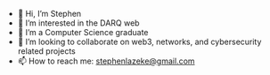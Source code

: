 - 👋 Hi, I’m Stephen
- 👀 I’m interested in the DARQ web
- 🌱 I’m a Computer Science graduate
- 💞️ I’m looking to collaborate on web3, networks, and cybersecurity related projects
- 📫 How to reach me: stephenlazeke@gmail.com

<!---
Chinechelum/Chinechelum is a ✨ special ✨ repository because its `README.md` (this file) appears on your GitHub profile.
You can click the Preview link to take a look at your changes.
--->
